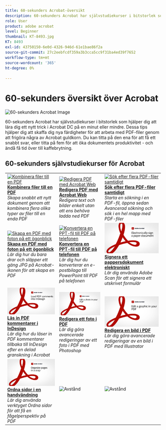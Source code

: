 ```yaml
---
title: 60-sekunders Acrobat-översikt
description: 60-sekunders Acrobat har självstudiekurser i bitstorlek som hjälper dig att lära dig ett nytt trick i Acrobat DC på en minut eller mindre
role: User
product: adobe acrobat
level: Beginner
thumbnail: KT-8493.jpg
KT: 8493
exl-id: 43750150-6e0d-4326-946d-61e1bae86f2a
source-git-commit: 27c2eebfcdf359a3b3cca5cc9f31ba4ed39f7652
workflow-type: tm+mt
source-wordcount: '365'
ht-degree: 0%

---
```


# 60-sekunders översikt över Acrobat

![60-sekunders Acrobat Image](../assets/Hero-60sec.png)

60-sekunders Acrobat har självstudiekurser i bitstorlek som hjälper dig att lära dig ett nytt trick i Acrobat DC på en minut eller mindre. Dessa tips hjälper dig att skaffa dig nya färdigheter för att arbeta med PDF-filer genom att frigöra några av Acrobat guldkorn. Du kan titta på den ena för att få ett snabbt svar, eller titta på fem för att öka dokumentets produktivitet - och ändå få tid över till kaffebrytning.

## 60-sekunders självstudiekurser för Acrobat

<table style="table-layout:fixed">
<tr>
  <td>
    <a href="combine-to-one-pdf.md">
      <img alt="Kombinera filer till en PDF" src="../assets/60sec_Combine_1280.jpg" />
    </a>
    <div>
    <a href="combine-to-one-pdf.md"><strong>Kombinera filer till en PDF</strong></a>
    </div>
    <em>Skapa snabbt ett nytt dokument genom att kombinera flera olika typer av filer till en enda PDF</em>
    <br>
  </td>
  <td>
    <a href="edit.md">
      <img alt="Redigera PDF med Acrobat Web" src="../assets/60sec_Edit_1280.jpg" />
    </a>
    <div>
    <a href="edit.md"><strong>Redigera PDF med Acrobat Web</strong></a>
    </div>
    <em>Redigera text och bilder enkelt utan att ens behöva ladda ned PDF</em>
    <br>
  </td>
  <td>
    <a href="search.md">
      <img alt="Sök efter flera PDF-filer samtidigt" src="../assets/60sec_Search_1280.jpg" />
    </a>
    <div>
     <a href="search.md"><strong>Sök efter flera PDF-filer samtidigt</strong></a>
    </div>
    <em>Starta en sökning i en PDF-fil, öppna sedan Avancerad sökning och sök i en hel mapp med PDF-filer</em>
    <br>
  </td>
</tr>
<tr>
  <td>
    <a href="photo.md">
      <img alt="Skapa en PDF med foton på ett ögonblick" src="../assets/60sec_Photo_1280.jpg" />
    </a>
    <div>
    <a href="photo.md"><strong>Skapa en PDF med foton på ett ögonblick</strong></a>
    </div>
    <em>Lär dig hur du bara drar och släpper ett gäng JPG på Acrobat-ikonen för att skapa en PDF</em>
    <br>
  </td>
  <td>
    <a href="phone.md">
      <img alt="Konvertera en PPT-fil till PDF på telefonen" src="../assets/60sec_Phone_1280.jpg" />
    </a>
    <div>
    <a href="phone.md"><strong>Konvertera en PPT-fil till PDF på telefonen</strong></a>
    </div>
    <em>Lär dig hur du konverterar en e-postbilaga till PowerPoint till PDF på telefonen</em>
    <br>
  </td>  
  <td>
    <a href="sign.md">
      <img alt="Signera ett pappersdokument elektroniskt" src="../assets/60sec_Sign_1280.jpg" />
    </a>
    <div>
    <a href="sign.md"><strong>Signera ett pappersdokument elektroniskt</strong></a>
    </div>
    <em>Lär dig använda Adobe Scan för att signera ett utskrivet formulär</em>
    <br>
  </td>  
</tr>
<tr>
  <td>
    <a href="indesign.md">
      <img alt="Läs in PDF kommentarer i InDesign" src="../assets/60sec_InDesign_1280.jpg" />
    </a>
    <div>
    <a href="indesign.md"><strong>Läs in PDF kommentarer i InDesign</strong></a>
    </div>
    <em>Lär dig hur du läser in PDF kommentarer tillbaka till InDesign efter en delad granskning i Acrobat</em>
    <br>
  </td>
   <td>
    <a href="editphoto.md">
      <img alt="Redigera ett foto i PDF" src="../assets/60sec_Editphoto_1280.jpg" />
    </a>
    <div>
    <a href="editphoto.md"><strong>Redigera ett foto i PDF</strong></a>
    </div>
    <em>Lär dig göra avancerade redigeringar av ett foto i PDF med Photoshop</em>
    <br>
  </td>
  <td>
    <a href="editgraphic.md">
      <img alt="Redigera en bild i PDF" src="../assets/60sec_Editgraphic_1280.jpg" />
    </a>
    <div>
    <a href="editgraphic.md"><strong>Redigera en bild i PDF</strong></a>
    </div>
    <em>Lär dig göra avancerade redigeringar av en bild i PDF med Illustrator</em>
    <br>
  </td> 
</tr>
<tr>
  <td>
    <a href="organize.md">
      <img alt="Ordna sidor i en handvändning" src="../assets/60sec_Organize_1280.jpg" />
    </a>
    <div>
    <a href="organize.md"><strong>Ordna sidor i en handvändning</strong></a>
    </div>
    <em>Lär dig använda verktyget Ordna sidor för att få en fågelperspektiv på PDF</em>
    <br>
  </td>
  <td>
   <img alt="Avstånd" src="../assets/Grayspacer.png" />
    <div>
    <br>
  </td>
  <td>
   <img alt="Avstånd" src="../assets/Grayspacer.png" />
    <div>
    <br>
  </td>  
</tr>
</table>